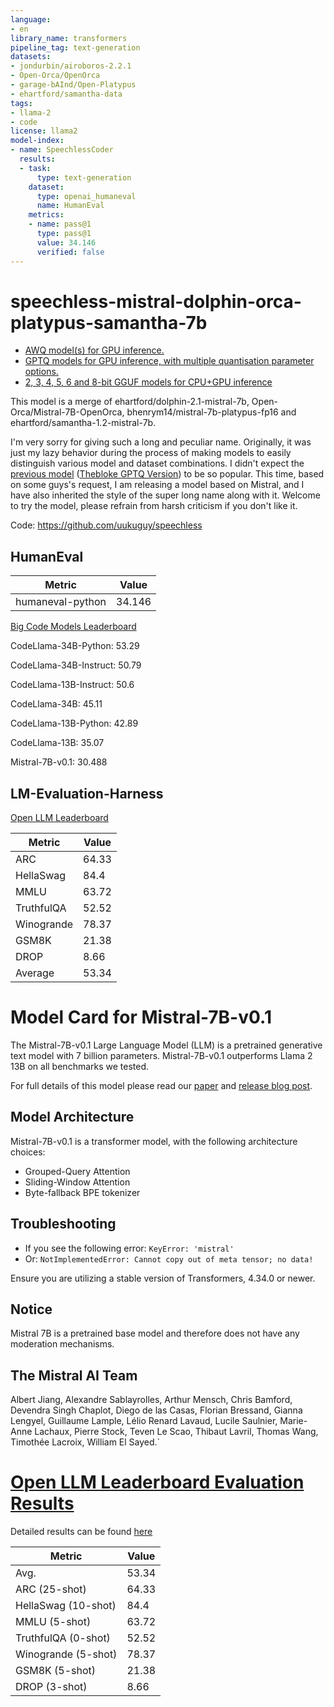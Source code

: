 ```yaml
---
language:
- en
library_name: transformers
pipeline_tag: text-generation
datasets:
- jondurbin/airoboros-2.2.1
- Open-Orca/OpenOrca
- garage-bAInd/Open-Platypus
- ehartford/samantha-data
tags:
- llama-2
- code
license: llama2
model-index:
- name: SpeechlessCoder
  results:
  - task:
      type: text-generation
    dataset:
      type: openai_humaneval
      name: HumanEval
    metrics:
    - name: pass@1
      type: pass@1
      value: 34.146
      verified: false
---
```


<p><h1> speechless-mistral-dolphin-orca-platypus-samantha-7b </h1></p>

* [AWQ model(s) for GPU inference.](https://huggingface.co/TheBloke/speechless-mistral-dolphin-orca-platypus-samantha-7B-AWQ)
* [GPTQ models for GPU inference, with multiple quantisation parameter options.](https://huggingface.co/TheBloke/speechless-mistral-dolphin-orca-platypus-samantha-7B-GPTQ)
* [2, 3, 4, 5, 6 and 8-bit GGUF models for CPU+GPU inference](https://huggingface.co/TheBloke/speechless-mistral-dolphin-orca-platypus-samantha-7B-GGUF)

This model is a merge of ehartford/dolphin-2.1-mistral-7b, Open-Orca/Mistral-7B-OpenOrca, bhenrym14/mistral-7b-platypus-fp16 and ehartford/samantha-1.2-mistral-7b.

I'm very sorry for giving such a long and peculiar name. Originally, it was just my lazy behavior during the process of making models to easily distinguish various model and dataset combinations. I didn't expect the [previous model](https://huggingface.co/uukuguy/speechless-llama2-hermes-orca-platypus-wizardlm-13b) ([Thebloke GPTQ Version](https://huggingface.co/TheBloke/Speechless-Llama2-Hermes-Orca-Platypus-WizardLM-13B-GPTQ)) to be so popular. This time, based on some guys's request, I am releasing a model based on Mistral, and I have also inherited the style of the super long name along with it. Welcome to try the model, please refrain from harsh criticism if you don't like it.

Code: https://github.com/uukuguy/speechless

## HumanEval

| Metric | Value |
| --- | --- |
| humaneval-python |  34.146|

[Big Code Models Leaderboard](https://huggingface.co/spaces/bigcode/bigcode-models-leaderboard)

CodeLlama-34B-Python: 53.29

CodeLlama-34B-Instruct: 50.79

CodeLlama-13B-Instruct: 50.6

CodeLlama-34B: 45.11

CodeLlama-13B-Python: 42.89

CodeLlama-13B: 35.07 

Mistral-7B-v0.1: 30.488

## LM-Evaluation-Harness

[Open LLM Leaderboard](https://huggingface.co/spaces/HuggingFaceH4/open_llm_leaderboard)

| Metric | Value |
| --- | --- |
| ARC | 64.33 |
| HellaSwag | 84.4|
| MMLU | 63.72 |
| TruthfulQA | 52.52|
| Winogrande | 78.37 |
| GSM8K | 21.38 |
| DROP | 8.66 |
| Average | 53.34 |

# Model Card for Mistral-7B-v0.1

The Mistral-7B-v0.1 Large Language Model (LLM) is a pretrained generative text model with 7 billion parameters. 
Mistral-7B-v0.1 outperforms Llama 2 13B on all benchmarks we tested.

For full details of this model please read our [paper](https://arxiv.org/abs/2310.06825) and [release blog post](https://mistral.ai/news/announcing-mistral-7b/).

## Model Architecture

Mistral-7B-v0.1 is a transformer model, with the following architecture choices:
- Grouped-Query Attention
- Sliding-Window Attention
- Byte-fallback BPE tokenizer

## Troubleshooting

- If you see the following error:
``
KeyError: 'mistral'
``
- Or:
``
NotImplementedError: Cannot copy out of meta tensor; no data!
``

Ensure you are utilizing a stable version of Transformers, 4.34.0 or newer.

## Notice

Mistral 7B is a pretrained base model and therefore does not have any moderation mechanisms.

## The Mistral AI Team
 
Albert Jiang, Alexandre Sablayrolles, Arthur Mensch, Chris Bamford, Devendra Singh Chaplot, Diego de las Casas, Florian Bressand, Gianna Lengyel, Guillaume Lample, Lélio Renard Lavaud, Lucile Saulnier, Marie-Anne Lachaux, Pierre Stock, Teven Le Scao, Thibaut Lavril, Thomas Wang, Timothée Lacroix, William El Sayed.`

# [Open LLM Leaderboard Evaluation Results](https://huggingface.co/spaces/HuggingFaceH4/open_llm_leaderboard)
Detailed results can be found [here](https://huggingface.co/datasets/open-llm-leaderboard/details_uukuguy__speechless-mistral-dolphin-orca-platypus-samantha-7b)

| Metric                | Value                     |
|-----------------------|---------------------------|
| Avg.                  | 53.34   |
| ARC (25-shot)         | 64.33          |
| HellaSwag (10-shot)   | 84.4    |
| MMLU (5-shot)         | 63.72         |
| TruthfulQA (0-shot)   | 52.52   |
| Winogrande (5-shot)   | 78.37   |
| GSM8K (5-shot)        | 21.38        |
| DROP (3-shot)         | 8.66         |
